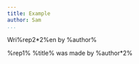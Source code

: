 ```yaml
---
title: Example
author: Sam
...
```


Wri%rep2*2%en by %author%

%rep1% %title% was made by %author*2%